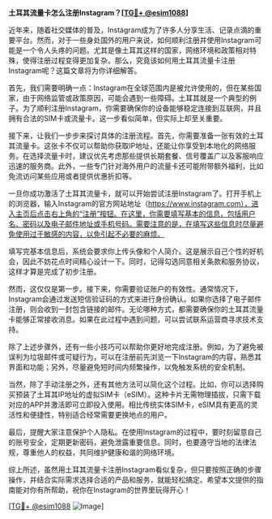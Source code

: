 **土耳其流量卡怎么注册Instagram？[[TG💪+ @esim1088](https://t.me/s/esim1088)]**

近年来，随着社交媒体的普及，Instagram成为了许多人分享生活、记录点滴的重要平台。然而，对于一些身处国外的用户来说，如何顺利注册并使用Instagram可能是一个令人头疼的问题。尤其是像土耳其这样的国家，网络环境和政策相对特殊，使得注册过程变得更加复杂。那么，究竟该如何用土耳其流量卡注册Instagram呢？这篇文章将为你详细解答。

首先，我们需要明确一点：Instagram在全球范围内是被允许使用的，但在某些国家，由于网络监管或政策原因，可能会遇到一些障碍。土耳其就是一个典型的例子。为了顺利注册Instagram，你需要确保你的设备能够稳定连接到互联网，并且拥有合法的SIM卡或流量卡。这一步看似简单，但实际上却至关重要。

接下来，让我们一步步来探讨具体的注册流程。首先，你需要准备一张有效的土耳其流量卡。这张卡不仅可以帮助你获取IP地址，还能让你享受到本地化的网络服务。在选择流量卡时，建议优先考虑那些提供长期套餐、信号覆盖广以及客服响应迅速的服务商。此外，一些专门针对海外用户的流量卡还可能附带额外福利，比如免流访问某些应用或者提供优惠折扣等。

一旦你成功激活了土耳其流量卡，就可以开始尝试注册Instagram了。打开手机上的浏览器，输入Instagram的官方网站地址（https://www.instagram.com），进入主页后点击右上角的“注册”按钮。在这里，你需要填写基本的信息，包括用户名、密码以及电子邮件地址或手机号码。需要注意的是，在填写这些信息时尽量避免使用过于敏感的内容，以免引起不必要的麻烦。

填写完基本信息后，系统会要求你上传头像和个人简介。这是展示自己个性的好机会，因此不妨花点时间精心设计一下。同时，记得勾选同意相关条款和服务协议，这样才算是完成了初步注册。

然而，这仅仅是第一步。接下来，你需要验证账户的有效性。通常情况下，Instagram会通过发送短信验证码的方式来进行身份确认。如果你选择了电子邮件注册，则会收到一封包含链接的邮件。无论哪种方式，都需要确保你的土耳其流量卡能够正常接收消息。如果在此过程中遇到问题，可以尝试联系运营商寻求技术支持。

除了上述步骤外，还有一些小技巧可以帮助你更好地完成注册。例如，为了避免被误判为垃圾邮件或可疑行为，可以在注册前先浏览一下Instagram的内容，熟悉其界面和功能；另外，尽量避免短时间内频繁操作，以免触发系统的安全机制。

当然，除了手动注册之外，还有其他方法可以简化这个过程。比如，你可以选择购买预装了土耳其IP地址的虚拟SIM卡（eSIM）。这种卡片无需物理插拔，只需下载对应的APP并激活即可立即投入使用。相比传统实体SIM卡，eSIM具有更高的灵活性和便捷性，特别适合经常需要更换地点的用户。

最后，提醒大家注意保护个人隐私。在使用Instagram的过程中，要时刻留意自己的账号安全，定期更新密码，避免泄露重要信息。同时，也要遵守当地的法律法规，尊重他人的权益，共同维护健康和谐的网络环境。

综上所述，虽然用土耳其流量卡注册Instagram看似复杂，但只要按照正确的步骤操作，并结合实际需求选择合适的产品和服务，就能轻松搞定。希望本文提供的指南能对你有所帮助，祝你在Instagram的世界里玩得开心！

[[TG💪+ @esim1088](https://t.me/s/esim1088) ![Image](https://i.postimg.cc/4NQfJmqS/Snipaste-2025-05-13-00-14-12.png)]